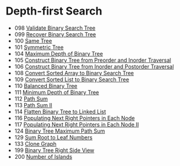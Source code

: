 # Depth-first Search
- 098 [Validate Binary Search Tree](../src/P-098-Validate-Binary-Search-Tree.py)
- 099 [Recover Binary Search Tree](../src/P-099-Recover-Binary-Search-Tree.py)
- 100 [Same Tree](../src/P-100-Same-Tree.py)
- 101 [Symmetric Tree](../src/P-101-Symmetric-Tree.py)
- 104 [Maximum Depth of Binary Tree](../src/P-104-Maximum-Depth-of-Binary-Tree.py)
- 105 [Construct Binary Tree from Preorder and Inorder Traversal](../src/P-105-Construct-Binary-Tree-from-Preorder-and-Inorder-Traversal.py)
- 106 [Construct Binary Tree from Inorder and Postorder Traversal](../src/P-106-Construct-Binary-Tree-from-Inorder-and-Postorder-Traversal.py)
- 108 [Convert Sorted Array to Binary Search Tree](../src/P-108-Convert-Sorted-Array-to-Binary-Search-Tree.py)
- 109 [Convert Sorted List to Binary Search Tree](../src/P-109-Convert-Sorted-List-to-Binary-Search-Tree.py)
- 110 [Balanced Binary Tree](../src/P-110-Balanced-Binary-Tree.py)
- 111 [Minimum Depth of Binary Tree](../src/P-111-Minimum-Depth-of-Binary-Tree.py)
- 112 [Path Sum](../src/P-112-Path-Sum.py)
- 113 [Path Sum II](../src/P-113-Path-Sum-II.py)
- 114 [Flatten Binary Tree to Linked List](../src/P-114-Flatten-Binary-Tree-to-Linked-List.py)
- 116 [Populating Next Right Pointers in Each Node](../src/P-116-Populating-Next-Right-Pointers-in-Each-Node.py)
- 117 [Populating Next Right Pointers in Each Node II](../src/P-117-Populating-Next-Right-Pointers-in-Each-Node-II.py)
- 124 [Binary Tree Maximum Path Sum](../src/P-124-Binary-Tree-Maximum-Path-Sum.py)
- 129 [Sum Root to Leaf Numbers](../src/P-129-Sum-Root-to-Leaf-Numbers.py)
- 133 [Clone Graph](../src/P-133-Clone-Graph.py)
- 199 [Binary Tree Right Side View]()
- 200 [Number of Islands]()
